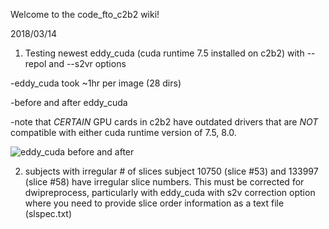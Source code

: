 Welcome to the code_fto_c2b2 wiki!

2018/03/14

1. Testing newest eddy_cuda (cuda runtime 7.5 installed on c2b2) with --repol and --s2vr options

-eddy_cuda took ~1hr per image (28 dirs)

-before and after eddy_cuda

-note that *CERTAIN* GPU cards in c2b2 have outdated drivers that are *NOT* compatible with either cuda runtime version of 7.5, 8.0. 

![eddy_cuda before and after](https://github.com/jcha9928/code_fto_c2b2/blob/master/img/eddy_cuda.jpg)


2. subjects with irregular # of slices
subject 10750 (slice #53) and 133997 (slice #58) have irregular slice numbers. This must be corrected for dwipreprocess, particularly with eddy_cuda with s2v correction option where you need to provide slice order information as a text file (slspec.txt)
